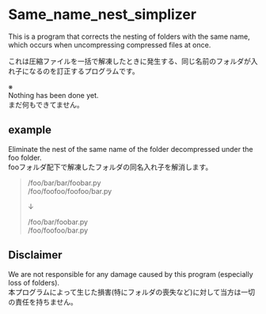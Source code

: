 # Same_name_nest_simplizer
This is a program that corrects the nesting of folders with the same name, which occurs when uncompressing compressed files at once.  

これは圧縮ファイルを一括で解凍したときに発生する、同じ名前のフォルダが入れ子になるのを訂正するプログラムです。  

※  
Nothing has been done yet.  
まだ何もできてません。


## example  
Eliminate the nest of the same name of the folder decompressed under the foo folder.  
fooフォルダ配下で解凍したフォルダの同名入れ子を解消します。
>	/foo/bar/bar/foobar.py  
>	/foo/foofoo/foofoo/bar.py  
>
>	↓
>
>	/foo/bar/foobar.py  
>	/foo/foofoo/bar.py  

## Disclaimer
We are not responsible for any damage caused by this program (especially loss of folders).  
本プログラムによって生じた損害(特にフォルダの喪失など)に対して当方は一切の責任を持ちません。